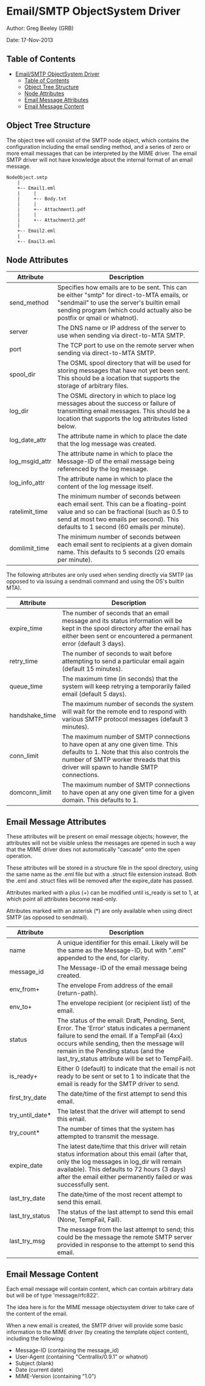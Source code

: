 # Email/SMTP ObjectSystem Driver

Author: Greg Beeley (GRB)

Date: 17-Nov-2013

## Table of Contents
- [Email/SMTP ObjectSystem Driver](#emailsmtp-objectsystem-driver)
  - [Table of Contents](#table-of-contents)
  - [Object Tree Structure](#object-tree-structure)
  - [Node Attributes](#node-attributes)
  - [Email Message Attributes](#email-message-attributes)
  - [Email Message Content](#email-message-content)

## Object Tree Structure 
The object tree will consist of the SMTP node object, which contains the configuration including the email sending method, and a series of zero or more email messages that can be interpreted by the MIME driver.  The email SMTP driver will not have knowledge about the internal format of an email message.

```
NodeObject.smtp
    |
    +-- Email1.eml
    |     |
    |     +-- Body.txt
    |     |
    |     +-- Attachment1.pdf
    |     |
    |     +-- Attachment2.pdf
    |
    +-- Email2.eml
    |
    +-- Email3.eml
```

## Node Attributes

| Attribute         | Description
| ----------------- | -----------
| send_method       | Specifies how emails are to be sent.  This can be either "smtp" for direct-to-MTA emails, or "sendmail" to use the server's builtin email sending program (which could actually also be postfix or qmail or whatnot).
| server            | The DNS name or IP address of the server to use when sending via direct-to-MTA SMTP.
| port              | The TCP port to use on the remote server when sending via direct-to-MTA SMTP.
| spool_dir         | The OSML spool directory that will be used for storing messages that have not yet been sent.  This should be a location that supports the storage of arbitrary files.
| log_dir           | The OSML directory in which to place log messages about the success or failure of transmitting email messages. This should be a location that supports the log attributes listed below.
| log_date_attr     | The attribute name in which to place the date that the log message was created.
| log_msgid_attr    | The attribute name in which to place the Message-ID of the email message being referenced by the log message.
| log_info_attr     | The attribute name in which to place the content of the log message itself.
| ratelimit_time    | The minimum number of seconds between each email sent. This can be a floating-point value and so can be fractional (such as 0.5 to send at most two emails per second).  This defaults to 1 second (60 emails per minute).
| domlimit_time     | The minimum number of seconds between each email sent to recipients at a given domain name.  This defaults to 5 seconds (20 emails per minute).

The following attributes are only used when sending directly via SMTP (as opposed to via issuing a sendmail command and using the OS's builtin MTA).

| Attribute         | Description
| ----------------- | ------------
| expire_time       | The number of seconds that an email message and its status information will be kept in the spool directory after the email has either been sent or encountered a permanent error (default 3 days).
| retry_time        | The number of seconds to wait before attempting to send a particular email again (default 15 minutes).
| queue_time        | The maximum time (in seconds) that the system will keep retrying a temporarily failed email (default 5 days).
| handshake_time    | The maximum number of seconds the system will wait for the remote end to respond with various SMTP protocol messages (default 3 minutes).
| conn_limit        | The maximum number of SMTP connections to have open at any one given time.  This defaults to 1.  Note that this also controls the number of SMTP worker threads that this driver will spawn to handle SMTP connections.
| domconn_limit     | The maximum number of SMTP connections to have open at any one given time for a given domain.  This defaults to 1.

## Email Message Attributes
These attributes will be present on email message objects; however, the attributes will not be visible unless the messages are opened in such a way that the MIME driver does not automatically "cascade" onto the open operation.

These attributes will be stored in a structure file in the spool directory, using the same name as the .eml file but with a .struct file extension instead.  Both the .eml and .struct files will be removed after the expire_date has passed.

Attributes marked with a plus (+) can be modified until is_ready is set to 1, at which point all attributes become read-only.

Attributes marked with an asterisk (*) are only available when using direct SMTP (as opposed to sendmail).

| Attribute         | Description
| ----------------- | -----------
| name              | A unique identifier for this email.  Likely will be the same as the Message-ID, but with ".eml" appended to the end, for clarity.
| message_id        | The Message-ID of the email message being created.
| env_from+         | The envelope From address of the email (return-path).
| env_to+           | The envelope recipient (or recipient list) of the email.
| status            | The status of the email: Draft, Pending, Sent, Error.  The 'Error' status indicates a permanent failure to send the email.  If a TempFail (4xx) occurs while sending, then the message will remain in the Pending status (and the last_try_status attribute will be set to TempFail).
| is_ready+         | Either 0 (default) to indicate that the email is not ready to be sent or set to 1 to indicate that the email is ready for the SMTP driver to send.
| first_try_date    | The date/time of the first attempt to send this email.
| try_until_date*   | The latest that the driver will attempt to send this email.
| try_count*        | The number of times that the system has attempted to transmit the message.
| expire_date       | The latest date/time that this driver will retain status information about this email (after that, only the log messages in log_dir will remain available).  This defaults to 72 hours (3 days) after the email either permanently failed or was successfully sent.
| last_try_date     | The date/time of the most recent attempt to send this email.
| last_try_status   | The status of the last attempt to send this email (None, TempFail, Fail).
| last_try_msg      | The message from the last attempt to send; this could be the message the remote SMTP server provided in response to the attempt to send this email.

## Email Message Content
Each email message will contain content, which can contain arbitrary data but will be of type 'message/rfc822'.

The idea here is for the MIME message objectsystem driver to take care of the content of the email.

When a new email is created, the SMTP driver will provide some basic information to the MIME driver (by creating the template object content), including the following:

- Message-ID (containing the message_id)
- User-Agent (containing "Centrallix/0.9.1" or whatnot)
- Subject (blank)
- Date (current date)
- MIME-Version (containing "1.0")
